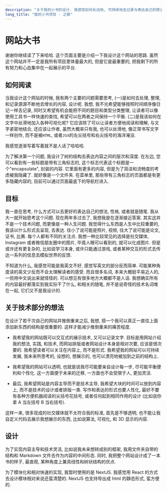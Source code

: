 ```yaml
---
description: "关于我的小书的设计. 我感觉如何长远地, 可持续地去记录与表达自己的想法是一个蛮复杂的问题. 如何去设计一个平台或许就更复杂了."
long_title: "我的小书项目 - 之枫"
---
```


# 网站大书

谢谢你继续读了下来哈哈. 这个页面主要是介绍一下我设计这个网站的思路. 虽然这个网站并不一定是我所有项目里体量最大的, 但是它是最重要的, 把我剩下的所有努力和心血集中在一起展示的平台.

## 如何阅读

当我设计这个网站的时候, 我有两个主要的问题需要思考, (一)是如何去处理, 整理, 和记录源源不断地去增长的内容, 设计呢. 我想, 我不光希望能够按照时间顺序像日记一样去记录, 同时又希望有机会能把不同的题目和类型分类整理, 让读者可以像使用工具书一样快速的查找, 希望可以在两者之间保持一个平衡. (二)是我该如何在文字中丝滑地加入各种可视化呢? 它应该除了可以让读者方便地阅读和理解, 与文字紧密地结合, 还应该让作者, 虽然大概率只有我, 也可以丝滑地, 像正常书写文字一样创作, 而不是被`HTML`, 或者`JSX`的左尖括号和右尖括号的海洋淹没.

我感觉逐渐写着写着就不是人话了哈哈哈.

为了解决第一个问题, 我设计了树的结构去表达内容之间的层次和深度. 在左边, 您可以看到有一些标题是带有三角标志的, 这个标志代表这个标题是一个"encapsulate", 封装的内容. 它里面有更多的内容, 但是为了简洁和流畅度的考虑被我隐藏了. 就好像是一个文件夹. 在菜单里, 那些带有三角标志的页面都是有更多隐藏内容的, 目前可以通过页面最底下的导航栏进入.

## 目标

我一直在思考, 什么方式可以去更好的表达自己的想法, 性格, 或者就是随笔. 我从大一就开始思考这个问题. 现在两年多过去了, 我想我是在逐渐接近答案. 其实这并不是一个技术问题, 而更像是一种人生问题. 我觉得什么东西是人生中比较重要的, 我该以什么形式去呈现, 去表达. 往小了说可能是照片, 视频, 往大了说可能是论文, 证书, 比赛. 每个人都有不同的关注点. 我想一种比较常见的选择是社交媒体, Instagram 或者微信朋友圈中的图片, 毕竟人眼可以看到的, 就可以化成图片. 但是或许还有更复杂的, 比如说学习本身, 或许只能通过游戏, 或者某种交互的形式去传达一系列的信息去模拟世界的反馈.

不知道为什么, 我感觉可能是我英文不好, 感觉写英文的部分反而简单. 可能某种角度读的英文少反而不会太理解读者的感受. 而且很多名词, 本来大概挺平易近人的, 一但用中文说出来就怪怪的. 可以想见有很多地方大概都不是人话. 我想确实所有的内容最好都落实到我实际干了什么, 和相关的随笔, 并不是说奇怪的技术名词堆在一起, 它们又不是我设计的.

## 关于技术部分的想法

在设计了若干次自己的网站并推倒重来之后, 我想, 搭一个我可以真正一直往上面添加新东西的结构是很重要的. 这样才能减少推倒重来的痛苦程度.

- 我希望我的网站既可以交互式的展示技术, 又可以记录文字. 目标是用网站介绍我的想法, 实践, 和技术, 而网站排版或者网站设计本身是相对次要, 应该是很次要的. 我希望读者可以关注在内容上, 而不是形式. 我希望我的网站可以可持续发展, 我未来所思考的, 设想的, 想展示的, 也可以漂亮地被加到之前的结构上.

- 我希望我的网站可以透明, 也就是说我尽可能要亲自设计每一步, 尽可能平衡便利和个性化. 这一方面便于未来的迁移, 一方面也不会受限于人, 更加灵活.

- 最后, 我希望网站是内容主导而不是技术主导, 我希望大块的时间可以放到内容上, 而不是技术的设计或者排版一类. 写作和表达的形式也要人性化, 最好不要有各种方便机器阅读的尖括号花括号, 或者任何起到相同作用的设计 (比如说你拿 A 当左括号 B 当右括号).

这样一来, 很多现成的社交媒体就不太符合我的标准, 首先是不够透明, 也不能让我自定义代码去展示我想展示的东西, 比如说算法, 可视化, 和 3D 显示的内容.

## 设计

为了实现内容主导和技术灵活, 比如说我未来想转成别的框架, 我用文件夹自带的结构和 Markdown 文件去作为内容的中间形态. 同时, 我把整个网站设计成了一本书的样子, 最直观, 某种角度上兼具线性和树状结构的优点.

为了模块化和相对快速的实现, 我暂时使用的是 NextJS. 我感觉用 React 的方式去设计模块相对来说还蛮清楚的. NextJS 也支持导出成 html 的静态形式, 蛮方便的.
